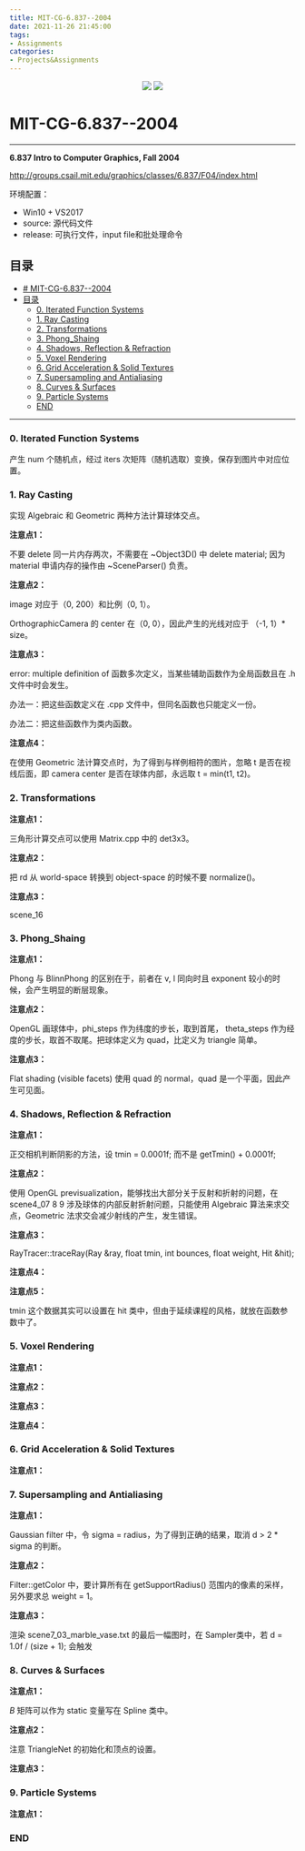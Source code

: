 ```yaml
---
title: MIT-CG-6.837--2004
date: 2021-11-26 21:45:00
tags:
- Assignments
categories:
- Projects&Assignments
---
```


<p align='center'>
<a href="https://github.com/satoshiSchubert" target="_blank"><img src="https://img.shields.io/badge/Github-@SatoshiNg-f3e1e1.svg?style=flat-square&logo=GitHub"></a>
<img src='https://img.shields.io/badge/style-Chinese-c45a65.svg?style=flat-square' />

# MIT-CG-6.837--2004
---
**6.837 Intro to Computer Graphics, Fall 2004**

http://groups.csail.mit.edu/graphics/classes/6.837/F04/index.html 

环境配置：

- Win10 + VS2017
- source: 源代码文件
- release: 可执行文件，input file和批处理命令

## 目录
<!-- TOC -->

- [# MIT-CG-6.837--2004](#-mit-cg-6837--2004)
- [目录](#目录)
  - [0. Iterated Function Systems](#0-iterated-function-systems)
  - [1. Ray Casting](#1-ray-casting)
  - [2. Transformations](#2-transformations)
  - [3. Phong_Shaing](#3-phong_shaing)
  - [4. Shadows, Reflection & Refraction](#4-shadows-reflection--refraction)
  - [5. Voxel Rendering](#5-voxel-rendering)
  - [6. Grid Acceleration & Solid Textures](#6-grid-acceleration--solid-textures)
  - [7. Supersampling and Antialiasing](#7-supersampling-and-antialiasing)
  - [8. Curves & Surfaces](#8-curves--surfaces)
  - [9. Particle Systems](#9-particle-systems)
  - [END](#end)

<!-- /TOC -->
---
### 0. Iterated Function Systems

产生 num 个随机点，经过 iters 次矩阵（随机选取）变换，保存到图片中对应位置。 



### 1. Ray Casting

实现 Algebraic 和 Geometric 两种方法计算球体交点。

**注意点1：**

不要 delete 同一片内存两次，不需要在 ~Object3D() 中 delete material; 因为 material 申请内存的操作由  ~SceneParser() 负责。


**注意点2：**

image 对应于（0, 200）和比例（0, 1）。

OrthographicCamera 的 center 在（0, 0），因此产生的光线对应于 （-1, 1）* size。

**注意点3：**

error: multiple definition of 函数多次定义，当某些辅助函数作为全局函数且在 .h 文件中时会发生。

办法一：把这些函数定义在 .cpp 文件中，但同名函数也只能定义一份。

办法二：把这些函数作为类内函数。

**注意点4：**

在使用 Geometric 法计算交点时，为了得到与样例相符的图片，忽略 t 是否在视线后面，即 camera center 是否在球体内部，永远取 t = min(t1, t2)。



### 2. Transformations

**注意点1：**

三角形计算交点可以使用 Matrix.cpp 中的 det3x3。

**注意点2：**

把 rd 从 world-space 转换到 object-space 的时候不要 normalize()。

**注意点3：**

scene_16


### 3. Phong_Shaing

**注意点1：**

Phong 与 BlinnPhong 的区别在于，前者在 v, l 同向时且 exponent 较小的时候，会产生明显的断层现象。

**注意点2：**

OpenGL 画球体中，phi_steps 作为纬度的步长，取到首尾， theta_steps 作为经度的步长，取首不取尾。把球体定义为 quad，比定义为 triangle 简单。

**注意点3：**

Flat shading (visible facets)  使用 quad 的 normal，quad 是一个平面，因此产生可见面。




### 4. Shadows, Reflection & Refraction

**注意点1：**

正交相机判断阴影的方法，设 tmin = 0.0001f; 而不是 getTmin() + 0.0001f;

**注意点2：**

使用 OpenGL previsualization，能够找出大部分关于反射和折射的问题，在 scene4_07 8 9 涉及球体的内部反射折射问题，只能使用 Algebraic 算法来求交点，Geometric 法求交会减少射线的产生，发生错误。

**注意点3：**

RayTracer::traceRay(Ray &ray, float tmin, int bounces, float weight, Hit &hit);

**注意点4：**



**注意点5：**

tmin 这个数据其实可以设置在 hit 类中，但由于延续课程的风格，就放在函数参数中了。



### 5. Voxel Rendering

**注意点1：**



**注意点2：**


**注意点3：**



**注意点4：**




### 6. Grid Acceleration & Solid Textures

**注意点1：**




### 7. Supersampling and Antialiasing

**注意点1：**

 Gaussian filter 中，令  sigma  = radius，为了得到正确的结果，取消 d > 2 * sigma 的判断。

**注意点2：**

Filter::getColor 中，要计算所有在 getSupportRadius() 范围内的像素的采样，另外要求总 weight = 1。

**注意点3：**

渲染 scene7_03_marble_vase.txt 的最后一幅图时，在 Sampler类中，若 d = 1.0f / (size + 1);  会触发





### 8. Curves & Surfaces

**注意点1：**

 *B* 矩阵可以作为 static 变量写在 Spline 类中。

**注意点2：**

注意 TriangleNet 的初始化和顶点的设置。

**注意点3：**



### 9. Particle Systems

**注意点1：**



### END
